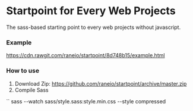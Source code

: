 # Startpoint for Every Web Projects

The sass-based starting point to every web projects without javascript.


### Example

https://cdn.rawgit.com/raneio/startpoint/8d748b15/example.html


### How to use

1. Download Zip: https://github.com/raneio/startpoint/archive/master.zip
1. Compile Sass

``
sass --watch sass/style.sass:style.min.css --style compressed
```

